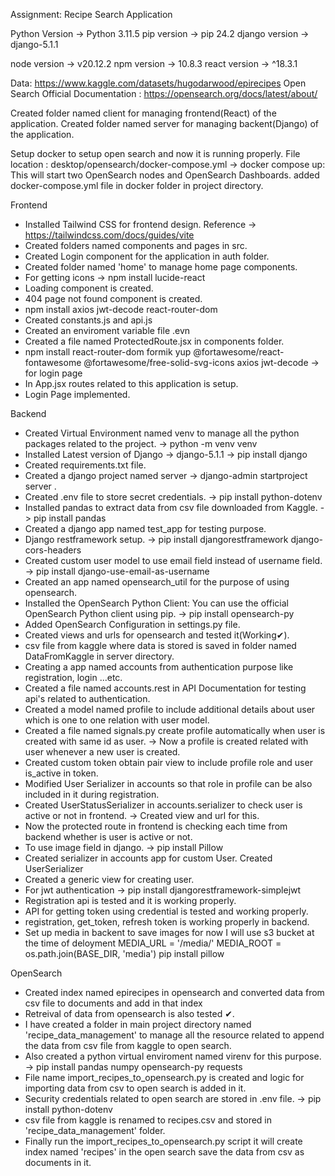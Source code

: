 Assignment: Recipe Search Application

Python Version -> Python 3.11.5
pip version -> pip 24.2
django version -> django-5.1.1

node version -> v20.12.2
npm version -> 10.8.3
react version -> ^18.3.1

Data: https://www.kaggle.com/datasets/hugodarwood/epirecipes
Open Search Official Documentation : https://opensearch.org/docs/latest/about/

Created folder named client for managing frontend(React) of the application.
Created folder named server for managing  backent(Django) of the application.

Setup docker to setup open search and now it is running properly.
        File location : desktop/opensearch/docker-compose.yml
        -> docker compose up: This will start two OpenSearch nodes and OpenSearch Dashboards.
        added docker-compose.yml file in docker folder in project directory.

Frontend
- Installed Tailwind CSS for frontend design.
        Reference -> https://tailwindcss.com/docs/guides/vite
- Created folders named components and pages in src.
- Created Login component for the application in auth folder.
- Created folder named 'home' to manage home page components.
- For getting icons
        -> npm install lucide-react
- Loading component is created.
- 404 page not found component is created.
- npm install axios jwt-decode react-router-dom
- Created constants.js and api.js
- Created an enviroment variable file .evn
- Created a file named ProtectedRoute.jsx in components folder.
- npm install react-router-dom formik yup @fortawesome/react-fontawesome @fortawesome/free-solid-svg-icons axios jwt-decode
        -> for login page
- In App.jsx routes related to this application is setup.
- Login Page implemented.


Backend
- Created Virtual Environment named venv to manage all the python packages related to the project.
        -> python -m venv venv
- Installed Latest version of Django -> django-5.1.1
        -> pip install django
- Created requirements.txt file.
- Created a django project named server
        -> django-admin startproject server .
- Created .env file to store secret credentials.
        -> pip install python-dotenv
- Installed pandas to extract data from csv file downloaded from Kaggle.
        -> pip install pandas
- Created a django app named test_app for testing purpose.
- Django restframework setup.
        -> pip install djangorestframework django-cors-headers
- Created custom user model to use email field instead of username field.
        -> pip install django-use-email-as-username
- Created an app named opensearch_util for the purpose of using opensearch.
- Installed the OpenSearch Python Client: You can use the official OpenSearch Python client using pip.
        -> pip install opensearch-py
- Added OpenSearch Configuration in settings.py file.
- Created views and urls for opensearch and tested it(Working✔).
- csv file from kaggle where data is stored is saved in folder named DataFromKaggle in server directory.
- Creating a app named accounts from authentication purpose like registration, login ...etc.
- Created a file named accounts.rest in API Documentation for testing api's related to authentication.
- Created a model named profile to include additional details about user which is one to one relation with user model.
- Created a file named signals.py create profile automatically when user is created with same id as user.
        -> Now a profile is created related with user whenever a new user is created.
- Created custom token obtain pair view to include profile role and user is_active in token.
- Modified User Serializer in accounts so that role in profile can be also included in it during registration.
- Created UserStatusSerializer in accounts.serializer to check user is active or not in frontend.
        -> Created view and url for this.
- Now the protected route in frontend is checking each time from backend whether is user is active or not.
- To use image field in django.
        -> pip install Pillow
- Created serializer in accounts app for custom User.
        Created UserSerializer
- Created a generic view for creating user.
- For jwt authentication
        -> pip install djangorestframework-simplejwt
- Registration api is tested and it is working properly.
- API for getting token using credential is tested and working properly.
- registration, get_token, refresh token is working properly in backend.
- Set up media in backent to save images for now I will use s3 bucket at the time of deloyment
        MEDIA_URL = '/media/'
        MEDIA_ROOT = os.path.join(BASE_DIR, 'media')
        pip install pillow



OpenSearch
- Created index named epirecipes in opensearch and converted data from csv file to documents and add in that index
- Retreival of data from opensearch is also tested ✔.
- I have created a folder in main project directory named 'recipe_data_management' to manage all the resource related to append the data from csv file from kaggle to open search.
- Also created a python virtual enviroment named virenv for this purpose.
        -> pip install pandas numpy opensearch-py requests
- File name import_recipes_to_opensearch.py is created and logic for importing data from csv to open search is added in it.
- Security credentials related to open search are stored in .env file.
        -> pip install python-dotenv
- csv file from kaggle is renamed to recipes.csv and stored in 'recipe_data_management' folder.
- Finally run the import_recipes_to_opensearch.py script it will create index named 'recipes' in the open search save the data from csv as documents in it.
